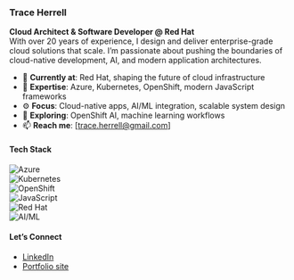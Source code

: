 ### Trace Herrell

**Cloud Architect & Software Developer @ Red Hat**  
With over 20 years of experience, I design and deliver enterprise-grade cloud solutions that scale. I’m passionate about pushing the boundaries of cloud-native development, AI, and modern application architectures.

- 🏢 **Currently at**: Red Hat, shaping the future of cloud infrastructure
- 🔧 **Expertise**: Azure, Kubernetes, OpenShift, modern JavaScript frameworks
- ⚙️ **Focus**: Cloud-native apps, AI/ML integration, scalable system design
- 🌱 **Exploring**: OpenShift AI, machine learning workflows
- 📫 **Reach me**: [trace.herrell@gmail.com]

#### Tech Stack

![Azure](https://img.shields.io/badge/-Azure-0078D4?style=flat&logo=microsoft-azure&logoColor=white)  
![Kubernetes](https://img.shields.io/badge/-Kubernetes-326CE5?style=flat&logo=kubernetes&logoColor=white)  
![OpenShift](https://img.shields.io/badge/-OpenShift-E00B41?style=flat&logo=red-hat-open-shift&logoColor=white)  
![JavaScript](https://img.shields.io/badge/-JavaScript-F7DF1E?style=flat&logo=javascript&logoColor=black)  
![Red Hat](https://img.shields.io/badge/-Red%20Hat-CC0000?style=flat&logo=red-hat&logoColor=white)  
![AI/ML](https://img.shields.io/badge/-AI%2FML-00C4B4?style=flat&logo=tensorflow&logoColor=white)

#### Let’s Connect

- [LinkedIn](https://www.linkedin.com/in/traceherrell)
- [Portfolio site](https://trace.herrell.dev)
